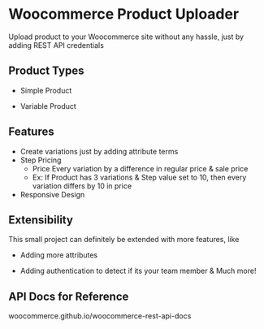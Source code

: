
# Woocommerce Product Uploader

Upload product to your Woocommerce site without any hassle, just by adding REST API credentials

## Product Types 

- Simple Product

- Variable Product
## Features

- Create variations just by adding attribute terms
- Step Pricing 
    - Price Every variation by a difference in regular price & sale price
    - Ex: If Product has 3 variations & Step value set to 10, then every variation differs by 10 in price
- Responsive Design


## Extensibility

This small project can definitely be extended with more features, like

- Adding more attributes

- Adding authentication to detect if its your team member
     & Much more!
## API Docs for Reference

woocommerce.github.io/woocommerce-rest-api-docs
